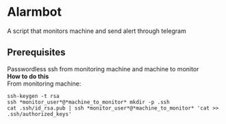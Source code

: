 # Alarmbot
A script that monitors machine and send alert through telegram
## Prerequisites
Passwordless ssh from monitoring machine and machine to monitor </br>
**How to do this**</br>
From monitoring machine:</br>
```
ssh-keygen -t rsa
ssh *monitor_user*@*machine_to_monitor* mkdir -p .ssh
cat .ssh/id_rsa.pub | ssh *monitor_user*@*machine_to_monitor* 'cat >> .ssh/authorized_keys'
```
